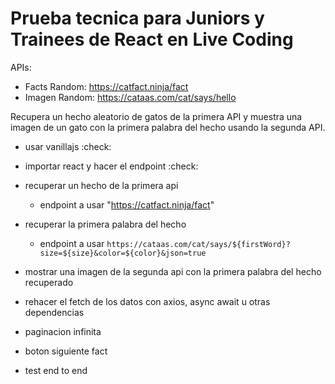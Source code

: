 # Prueba tecnica para Juniors y Trainees de React en Live Coding

APIs: 

- Facts Random: https://catfact.ninja/fact
- Imagen Random: https://cataas.com/cat/says/hello

Recupera un hecho aleatorio de gatos de la primera API y muestra una imagen de un gato con la primera palabra del hecho usando la segunda API.

- usar vanillajs :check:
- importar react y hacer el endpoint :check:

- recuperar un hecho de la primera api
  - endpoint a usar "https://catfact.ninja/fact"
- recuperar la primera palabra del hecho
  - endpoint a usar `https://cataas.com/cat/says/${firstWord}?size=${size}&color=${color}&json=true`
- mostrar una imagen de la segunda api con la primera palabra del hecho recuperado

- rehacer el fetch de los datos con axios, async await u otras dependencias 
- paginacion infinita
- boton siguiente fact
- test end to end